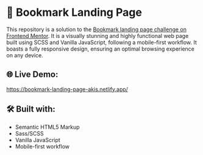 # 🔖 Bookmark Landing Page
This repository is a solution to the [Bookmark landing page challenge on Frontend Mentor](https://www.frontendmentor.io/challenges/bookmark-landing-page-5d0b588a9edda32581d29158). 
It is a visually stunning and highly functional web page built using SCSS and Vanilla JavaScript, following a mobile-first workflow. It boasts a fully responsive design, ensuring 
an optimal browsing experience on any device.
## 🌐 Live Demo:
https://bookmark-landing-page-akis.netlify.app/
## 🛠️ Built with:
* Semantic HTML5 Markup
* Sass/SCSS
* Vanilla JavaScript
* Mobile-first workflow
